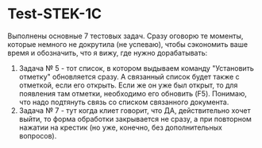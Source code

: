 # Test-STEK-1C
Выполнены основные 7 тестовых задач. 
Сразу оговорю те моменты, которые немного не докрутила (не успеваю), чтобы сэкономить ваше время и обозначить, что я вижу, где нужно дорабатывать:
1. Задача № 5 - тот список, в котором выдываем команду "Установить отметку" обновляется сразу. А связанный список будет также с отметкой, если его открыть. Если же он уже был открыт, то для появления там отметки, необходимо его обновить (F5). Понимаю, что надо подтянуть связь со списком связанного документа. 
2. Задача № 7 - тут когда клиет говорит, что ДА, действительно хочет выйти, то форма обработки закрывается не сразу, а при повторном нажатии на крестик (но уже, конечно, без дополнительных вопросов). 

